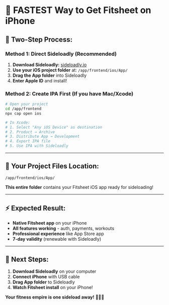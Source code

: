 # 📱 **FASTEST Way to Get Fitsheet on iPhone**

## 🚀 **Two-Step Process:**

### **Method 1: Direct Sideloadly (Recommended)**
1. **Download Sideloadly:** [sideloadly.io](https://sideloadly.io)
2. **Use your iOS project folder** at: `/app/frontend/ios/App/`
3. **Drag the App folder** into Sideloadly
4. **Enter Apple ID** and install!

### **Method 2: Create IPA First (If you have Mac/Xcode)**
```bash
# Open your project
cd /app/frontend
npx cap open ios

# In Xcode:
# 1. Select "Any iOS Device" as destination
# 2. Product → Archive
# 3. Distribute App → Development
# 4. Export IPA file
# 5. Use IPA with Sideloadly
```

---

## 📂 **Your Project Files Location:**
```
/app/frontend/ios/App/
```
**This entire folder** contains your Fitsheet iOS app ready for sideloading!

---

## ⚡ **Expected Result:**
- **Native Fitsheet app** on your iPhone
- **All features working** - auth, payments, workouts
- **Professional experience** like App Store app
- **7-day validity** (renewable with Sideloadly)

---

## 🎯 **Next Steps:**
1. **Download Sideloadly** on your computer
2. **Connect iPhone** with USB cable  
3. **Drag App folder** to Sideloadly
4. **Watch Fitsheet install** on your iPhone!

**Your fitness empire is one sideload away!** 🏋️‍♂️📱
